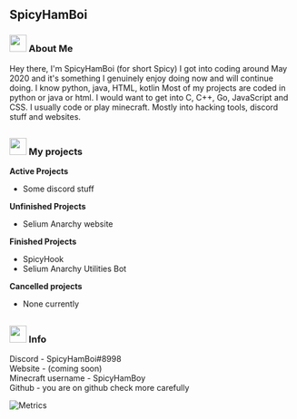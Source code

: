## SpicyHamBoi


<h3> <img src="https://emojis.slackmojis.com/emojis/images/1581539211/7808/party-blob.gif?1581539211" width="30"/> About Me </h3>
Hey there, I'm SpicyHamBoi (for short Spicy) I got into coding around May 2020 and it's something I genuinely enjoy doing now and will continue doing. I know python, java, HTML, kotlin Most of my projects are coded in python or java or html. I would want to get into C, C++, Go, JavaScript and CSS. I usually code or play minecraft. Mostly into hacking tools, discord stuff and websites. 

## <h3> <img src="https://emojis.slackmojis.com/emojis/images/1581539211/7808/party-blob.gif?1581539211" width="30"/> My projects</h3>
**Active Projects** <br>
- Some discord stuff

**Unfinished Projects** <br>
- Selium Anarchy website

**Finished Projects** <br>
- SpicyHook
- Selium Anarchy Utilities Bot

**Cancelled projects** <br>
- None currently

## <h3> <img src="https://emojis.slackmojis.com/emojis/images/1581539211/7808/party-blob.gif?1581539211" width="30"/> Info </h3>
Discord - SpicyHamBoi#8998 <br />
Website - (coming soon)<br />
Minecraft username - SpicyHamBoy <br />
Github - you are on github check more carefully

![Metrics](https://metrics.lecoq.io/SpicyHamBoi?template=terminal&followup=1&languages=1&config.timezone=Europe%2FZurich&config.animated=true)
